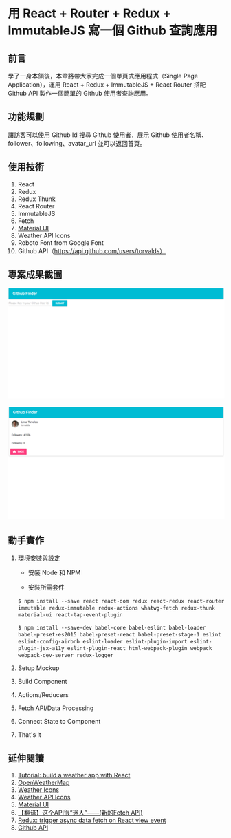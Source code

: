 # 用 React + Router + Redux + ImmutableJS 寫一個 Github 查詢應用

## 前言
學了一身本領後，本章將帶大家完成一個單頁式應用程式（Single Page Application），運用 React + Redux + ImmutableJS + React Router 搭配 Github API 製作一個簡單的 Github 使用者查詢應用。

## 功能規劃
讓訪客可以使用 Github Id 搜尋 Github 使用者，展示 Github 使用者名稱、follower、following、avatar_url 並可以返回首頁。

## 使用技術

1. React
2. Redux
3. Redux Thunk
4. React Router
5. ImmutableJS
6. Fetch
7. [Material UI](http://www.material-ui.com/#/)
8. Weather API Icons
9. Roboto Font from Google Font
10. Github API（https://api.github.com/users/torvalds）

## 專案成果截圖

![React Redux](./images/demo-1.png "React Redux")

![React Redux](./images/demo-2.png "React Redux")

## 動手實作

1. 環境安裝與設定
	- 安裝 Node 和 NPM

	- 安裝所需套件

	```
	$ npm install --save react react-dom redux react-redux react-router immutable redux-immutable redux-actions whatwg-fetch redux-thunk material-ui react-tap-event-plugin
	```

	```
	$ npm install --save-dev babel-core babel-eslint babel-loader babel-preset-es2015 babel-preset-react babel-preset-stage-1 eslint eslint-config-airbnb eslint-loader eslint-plugin-import eslint-plugin-jsx-a11y eslint-plugin-react html-webpack-plugin webpack webpack-dev-server redux-logger
	```

2. Setup Mockup

3. Build Component

4. Actions/Reducers

5. Fetch API/Data Processing

6. Connect State to Component

7. That's it

## 延伸閱讀

1. [Tutorial: build a weather app with React](http://joanmira.com/tutorial-build-a-weather-app-with-react/)
2. [OpenWeatherMap](http://openweathermap.org/)
3. [Weather Icons](https://erikflowers.github.io/weather-icons/)
4. [Weather API Icons](https://erikflowers.github.io/weather-icons/api-list.html)
5. [Material UI](http://www.material-ui.com/#/)
6. [【翻译】这个API很“迷人”——(新的Fetch API)](http://www.w3ctech.com/topic/854)
7. [Redux: trigger async data fetch on React view event](http://stackoverflow.com/questions/33304225/redux-trigger-async-data-fetch-on-react-view-event)
8. [Github API](https://api.github.com/)